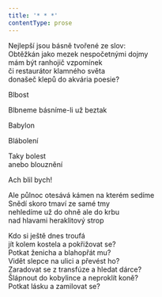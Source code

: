 ```yaml
---
title: '* * *'
contentType: prose
---
```


<section>

Nejlepší jsou básně tvořené ze slov:  
Obtěžkán jako mezek nespočetnými dojmy  
mám být ranhojič vzpomínek  
či restaurátor klamného světa  
donašeč klepů do akvária poesie?

Blbost

Blbneme básníme-li už beztak

Babylon

Blábolení

Taky bolest  
anebo blouznění

Ach blil bych!

Ale půlnoc otesává kámen na kterém sedíme  
Snědí skoro tmaví ze samé tmy  
nehledíme už do ohně ale do krbu  
nad hlavami heraklitový strop

Kdo si ještě dnes troufá  
jít kolem kostela a pokřižovat se?  
Potkat ženicha a blahopřát mu?  
Vidět slepce na ulici a převést ho?  
Zaradovat se z transfúze a hledat dárce?  
Šlápnout do kobylince a neproklít koně?  
Potkat lásku a zamilovat se?

</section>
